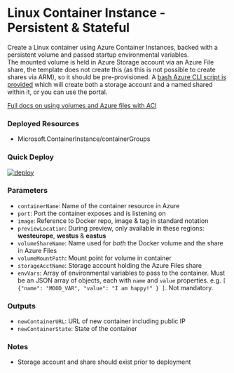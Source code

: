 # Linux Container Instance - Persistent & Stateful
Create a Linux container using Azure Container Instances, backed with a persistent volume and passed startup environmental variables.  
The mounted volume is held in Azure Storage account via an Azure File share, the template does not create this (as this is not possible to create shares via ARM), so it should be pre-provisioned. A [bash Azure CLI script is provided](create-share.sh) which will create both a storage account and a named shared within it, or you can use the portal.

[Full docs on using volumes and Azure files with ACI](https://docs.microsoft.com/en-gb/azure/container-instances/container-instances-mounting-azure-files-volume)

### Deployed Resources
- Microsoft.ContainerInstance/containerGroups

### Quick Deploy
[![deploy](https://raw.githubusercontent.com/benc-uk/azure-arm/master/etc/azuredeploy.png)](https://portal.azure.com/#create/Microsoft.Template/uri/https%3A%2F%2Fraw.githubusercontent.com%2Fbenc-uk%2Fazure-arm%2Fmaster%2Fiaas-containers%2Fadvanced-container%2Fazuredeploy.json)  

### Parameters
- `containerName`: Name of the container resource in Azure
- `port`: Port the container exposes and is listening on
- `image`: Reference to Docker repo, image & tag in standard notation
- `previewLocation`: During preview, only available in these regions: **westeurope**, **westus** & **eastus**
- `volumeShareName`: Name used for *both* the Docker volume and the share in Azure Files
- `volumeMountPath`: Mount point for volume in container
- `storageAcctName`: Storage account holding the Azure Files share
- `envVars`: Array of environmental variables to pass to the container. Must be an JSON array of objects, each with `name` and `value` properties. e.g. `[ {"name": "MOOD_VAR", "value": "I am happy!" } ]`. Not mandatory.

### Outputs
- `newContainerURL`: URL of new container including public IP
- `newContainerState`: State of the container

### Notes

- Storage account and share should exist prior to deployment